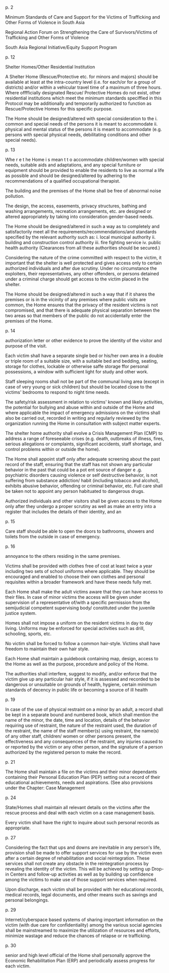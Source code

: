 p. 2

Minimum Standards of Care and Support for the Victims of Trafficking and Other Forms of Violence in South Asia

Regional Action Forum on Strengthening the Care of Survivors/Victims of Trafficking and Other Forms of Violence

South Asia Regional Initiative/Equity Support Program

p. 12

Shelter Homes/Other Residential Institution

A Shelter Home (Rescue/Protective etc. for minors and majors) should be available at least at the intra-country level (i.e. for each/or for a group of districts) and/or within a vehicular travel time of a maximum of three hours. Where offfficially designated Rescue/ Protective Homes do not exist, other residential institutions which meet the minimum standards speciffied in this Protocol may be additionally and temporarily authorized to function as Rescue/Protective Homes for this specific purpose.

The Home should be designed/altered with special consideration to the i. common and special needs of the persons it is meant to accommodate ii. physical and mental status of the persons it is meant to accommodate (e.g. persons with special physical needs, debilitating conditions and other special needs).

p. 13

Whe r e t he Home i s mean t t o accommodate children/women with special needs, suitable aids and adaptations, and any special furniture or equipment should be provided to enable the residents to live as normal a life as possible and should be designed/altered by adhering to the recommendations of a qualified occupational therapist.

The building and the premises of the Home shall be free of abnormal noise pollution.

The design, the access, easements, privacy structures, bathing and washing arrangements, recreation arrangements, etc. are designed or altered appropriately by taking into consideration gender-based needs.

The Home should be designed/altered in such a way as to completely and satisfactorily meet all the requirements/recommendations/and standards specified by the relevant authority such as: i. local municipal authority ii. building and construction control authority iii. fire fighting service iv. public health authority (Clearances from all these authorities should be secured.)

Considering the nature of the crime committed with respect to the victim, it important that the shelter is well protected and gives access only to certain authorized individuals and after due scrutiny. Under no circumstance the exploiters, their representatives, any other offenders, or persons detained under a criminal charge should get access to the victim placed in the shelter.

The Home should be designed/altered in such a way that if it shares the premises or is in the vicinity of any premises where public visits are common, the Home ensures that the privacy of the resident victims is not compromised, and that there is adequate physical separation between the two areas so that members of the public do not accidentally enter the premises of the Home.

p. 14

authorization letter or other evidence to prove the identity of the visitor and purpose of the visit.

Each victim shall have a separate single bed or his/her own area in a double or triple room of a suitable size, with a suitable bed and bedding, seating, storage for clothes, lockable or otherwise saffe storage ffor personal possessions, a window with sufficient light for study and other work.

Staff sleeping rooms shall not be part of the communal living area (except in case of very young or sick children) but should be located close to the victims' bedrooms to respond to night time needs.

The safety/risk assessment in relation to victims' known and likely activities, the potential for bullying and abuse within and outside of the Home and where applicable the impact of emergency admissions on the victims shall also be carried out, recorded in writing and regularly reviewed by the organization running the Home in consultation with subject matter experts.

The shelter home authority shall evolve a Crisis Management Plan (CMP) to address a range of foreseeable crises (e.g. death, outbreaks of illness, fires, serious allegations or complaints, significant accidents, staff shortage, and control problems within or outside the home).

The Home shall appoint staff only after adequate screening about the past record of the staff, ensuring that the staff has not shown any particular behavior in the past that could be a pot ent source of danger e .g. psychiatric disorders causing violence or self destructive behavior, is not suffering from substance addiction/ habit (including tobacco and alcohol), exhibits abusive behavior, offending or criminal behavior, etc. Full care shall be taken not to appoint any person habituated to dangerous drugs.

Authorized individuals and other visitors shall be given access to the Home only after they undergo a proper scrutiny as well as make an entry into a register that includes the details of their identity, and an

p. 15

Care staff should be able to open the doors to bathrooms, showers and toilets from the outside in case of emergency.

p. 16

annoyance to the others residing in the same premises.

Victims shall be provided with clothes free of cost at least twice a year including two sets of school uniforms where applicable. They should be encouraged and enabled to choose their own clothes and personal requisites within a broader framework and have these needs fully met.

Each Home shall make the adult victims aware that they can have access to their files. In case of minor victims the access will be given under supervision of a representative of/with a specific permission from the semijudicial competent supervising body/ constituted under the juvenile justice system.

Homes shall not impose a uniform on the resident victims in day to day living. Uniforms may be enforced for special activities such as drill, schooling, sports, etc.

No victim shall be forced to follow a common hair-style. Victims shall have freedom to maintain their own hair style.

Each Home shall maintain a guidebook containing map, design, access to the Home as well as the purpose, procedure and policy of the Home.

The authorities shall interfere, suggest to modify, and/or enforce that the victim give up any particular hair style, if it is assessed and recorded to be dangerous or unsuitable on grounds of health, hygiene, certain minimum standards of decency in public life or becoming a source of ill health

p. 19

In case of the use of physical restraint on a minor by an adult, a record shall be kept in a separate bound and numbered book, which shall mention the name of the minor, the date, time and location, details of the behavior requiring use of restraint, the nature of the restraint used, the duration of the restraint, the name of the staff member(s) using restraint, the name(s) of any other staff, children/ women or other persons present, the effectiveness and any consequences of the restraint, any injuries caused to or reported by the victim or any other person, and the signature of a person authorized by the registered person to make the record.

p. 21

The Home shall maintain a file on the victims and their minor dependants containing their Personal Education Plan (PEP) setting out a record of their educational achievements, needs and aspirations. (See also provisions under the Chapter: Case Management

p. 24

State/Homes shall maintain all relevant details on the victims after the rescue process and deal with each victim on a case management basis.

Every victim shall have the right to inquire about such personal records as appropriate.

p. 27

Considering the fact that ups and downs are inevitable in any person's life, provision shall be made to offer support services for use by the victim even after a certain degree of rehabilitation and social reintegration. These services shall not create any obstacle in the reintegration process by revealing the identity of the victim. This will be achieved by setting up Drop-in Centers and follow-up activities as well as by building up confidence among the victims to make use of those support services when required.

Upon discharge, each victim shall be provided with her educational records, medical records, legal documents, and other means such as savings and personal belongings.

p. 29

Internet/cyberspace based systems of sharing important information on the victim (with due care for confidentiality) among the various social agencies shall be mainstreamed to maximize the utilization of resources and efforts, minimize wastage and reduce the chances of relapse or re trafficking.

p. 30

senior and high level official of the Home shall personally approve the Economic Rehabilitation Plan (ERP) and periodically assess progress for each victim.


